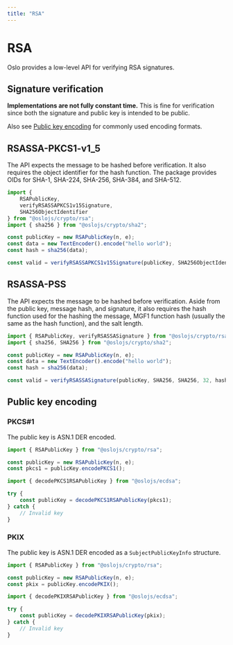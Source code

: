 ```yaml
---
title: "RSA"
---
```


# RSA

Oslo provides a low-level API for verifying RSA signatures.

## Signature verification

**Implementations are not fully constant time.** This is fine for verification since both the signature and public key is intended to be public.

Also see [Public key encoding](#public-key-encoding) for commonly used encoding formats.

## RSASSA-PKCS1-v1_5

The API expects the message to be hashed before verification. It also requires the object identifier for the hash function. The package provides OIDs for SHA-1, SHA-224, SHA-256, SHA-384, and SHA-512.

```ts
import {
	RSAPublicKey,
	verifyRSASSAPKCS1v15Signature,
	SHA256ObjectIdentifier
} from "@oslojs/crypto/rsa";
import { sha256 } from "@oslojs/crypto/sha2";

const publicKey = new RSAPublicKey(n, e);
const data = new TextEncoder().encode("hello world");
const hash = sha256(data);

const valid = verifyRSASSAPKCS1v15Signature(publicKey, SHA256ObjectIdentifier, hash, signature);
```

## RSASSA-PSS

The API expects the message to be hashed before verification. Aside from the public key, message hash, and signature, it also requires the hash function used for the hashing the message, MGF1 function hash (usually the same as the hash function), and the salt length.

```ts
import { RSAPublicKey, verifyRSASSASignature } from "@oslojs/crypto/rsa";
import { sha256, SHA256 } from "@oslojs/crypto/sha2";

const publicKey = new RSAPublicKey(n, e);
const data = new TextEncoder().encode("hello world");
const hash = sha256(data);

const valid = verifyRSASSASignature(publicKey, SHA256, SHA256, 32, hash, signature);
```

## Public key encoding

### PKCS#1

The public key is ASN.1 DER encoded.

```ts
import { RSAPublicKey } from "@oslojs/crypto/rsa";

const publicKey = new RSAPublicKey(n, e);
const pkcs1 = publicKey.encodePKCS1();
```

```ts
import { decodePKCS1RSAPublicKey } from "@oslojs/ecdsa";

try {
	const publicKey = decodePKCS1RSAPublicKey(pkcs1);
} catch {
	// Invalid key
}
```

### PKIX

The public key is ASN.1 DER encoded as a `SubjectPublicKeyInfo` structure.

```ts
import { RSAPublicKey } from "@oslojs/crypto/rsa";

const publicKey = new RSAPublicKey(n, e);
const pkix = publicKey.encodePKIX();
```

```ts
import { decodePKIXRSAPublicKey } from "@oslojs/ecdsa";

try {
	const publicKey = decodePKIXRSAPublicKey(pkix);
} catch {
	// Invalid key
}
```

